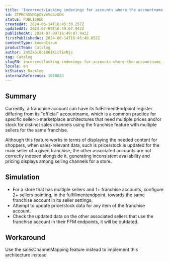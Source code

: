 ```yaml
---
title: 'Incorrect/Lacking indexings for accounts where the accountname is different from the one registered on the fulfillmentEndpoint'
id: 3TPRChOVHGpOYVeVo4zGOK
status: PUBLISHED
createdAt: 2024-06-14T16:45:39.257Z
updatedAt: 2024-07-09T16:49:07.942Z
publishedAt: 2024-07-09T16:49:07.942Z
firstPublishedAt: 2024-06-14T16:45:40.852Z
contentType: knownIssue
productTeam: Catalog
author: 2mXZkbi0oi061KicTExNjo
tag: Catalog
slugEN: incorrectlacking-indexings-for-accounts-where-the-accountname-is-different-from-the-one-registered-on-the-fulfillmentendpoint
locale: en
kiStatus: Backlog
internalReference: 1050023
---
```


## Summary


Currently, a franchise account can have its fulFillmentEndpoint register differing from its "official" accountname, which is a common practice for specific seller<>marketplace architectures that need multiple prices and/or stock for distinct sales channels using the franchise feature with multiple sellers for the same franchise.

Although this feature works in terms of displaying the needed content for shoppers, when sales-relevant data, such is price/stock is updated for the main seller of a given franchise, the other associated accounts are not correctly indexed alongside it, generating inconsistent availability and pricing displays among selling channels for a store.


##

## Simulation



-  For a store that has multiple sellers and 1+ franchise accounts, configure 2+ sellers pointing, in the fulfillmentendpoint, towards the same franchise account in its seller settings.
- Attempt to update price/stock data for any item of the franchise account.
- Check the updated data on the other associated sellers that use the franchise account in their FFM endpoints, it will be outdated.


##

## Workaround


Use the salesChannelMapping feature instead to implement this architecture instead





